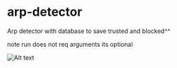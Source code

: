 # arp-detector

Arp detector with database to save trusted and blocked^^

  note run does not req arguments its optional

  ![Alt text](https://cdn.discordapp.com/attachments/927595646695919696/1245087003964346408/image.png?ex=66577922&is=665627a2&hm=02b6ff64e5c8e0e3798507dacc9c28e05044a125d5121ca379fe0edf5f56188d&)
